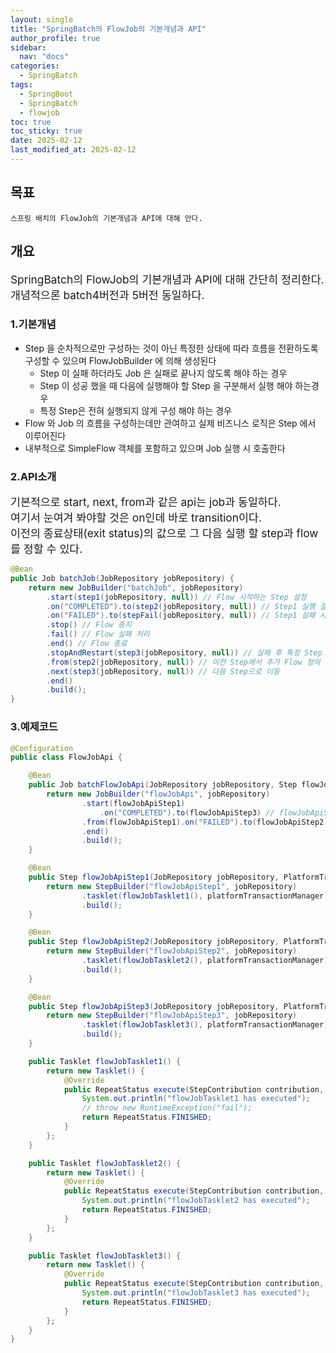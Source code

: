 ```yaml
---
layout: single
title: "SpringBatch의 FlowJob의 기본개념과 API"
author_profile: true
sidebar:
  nav: "docs"
categories: 
  - SpringBatch
tags:
  - SpringBoot
  - SpringBatch
  - flowjob
toc: true
toc_sticky: true
date: 2025-02-12
last_modified_at: 2025-02-12
---
```


## 목표

```
스프링 배치의 FlowJob의 기본개념과 API에 대해 안다.
```

## 개요

<span style="font-size:13pt">
SpringBatch의 FlowJob의 기본개념과 API에 대해 간단히 정리한다.<br>
개념적으론 batch4버전과 5버전 동일하다.<br>
</span>

### 1.기본개념

* Step 을 순차적으로만 구성하는 것이 아닌 특정한 상태에 따라 흐름을 전환하도록 구성할 수 있으며 FlowJobBuilder 에 의해 생성된다
  * Step 이 실패 하더라도 Job 은 실패로 끝나지 않도록 해야 하는 경우
  * Step 이 성공 했을 때 다음에 실행해야 할 Step 을 구분해서 실행 해야 하는경우
  * 특정 Step은 전혀 실행되지 않게 구성 해야 하는 경우
* Flow 와 Job 의 흐름을 구성하는데만 관여하고 실제 비즈니스 로직은 Step 에서 이루어진다
* 내부적으로 SimpleFlow 객체를 포함하고 있으며 Job 실행 시 호출한다

### 2.API소개

<span style="font-size:13pt">
기본적으로 start, next, from과 같은 api는 job과 동일하다.<br>
여기서 눈여겨 봐야할 것은 on인데 바로 transition이다.<br>
이전의 종료상태(exit status)의 값으로 그 다음 실행 할 step과 flow를 정할 수 있다.<br>
</span>

```java
@Bean
public Job batchJob(JobRepository jobRepository) {
    return new JobBuilder("batchJob", jobRepository)
        .start(step1(jobRepository, null)) // Flow 시작하는 Step 설정
        .on("COMPLETED").to(step2(jobRepository, null)) // Step1 실행 결과를 기준으로 다음 Step 결정
        .on("FAILED").to(stepFail(jobRepository, null)) // Step1 실패 시 StepFail 실행
        .stop() // Flow 중지
        .fail() // Flow 실패 처리
        .end() // Flow 종료
        .stopAndRestart(step3(jobRepository, null)) // 실패 후 특정 Step 재시작
        .from(step2(jobRepository, null)) // 이전 Step에서 추가 Flow 정의
        .next(step3(jobRepository, null)) // 다음 Step으로 이동
        .end()
        .build();
}
```

### 3.예제코드

```java
@Configuration
public class FlowJobApi {

    @Bean
    public Job batchFlowJobApi(JobRepository jobRepository, Step flowJobApiStep1, Step flowJobApiStep2 ,Step flowJobApiStep3) {
        return new JobBuilder("flowJobApi", jobRepository)
                .start(flowJobApiStep1)
                    .on("COMPLETED").to(flowJobApiStep3) // flowJobApiStep1이 성공하면 flowJobApiStep3로 가고
                .from(flowJobApiStep1).on("FAILED").to(flowJobApiStep2) // flowJobApiStep1이 실패하면 flowJobApiStep2로 가라
                .end()
                .build();
    }

    @Bean
    public Step flowJobApiStep1(JobRepository jobRepository, PlatformTransactionManager platformTransactionManager) {
        return new StepBuilder("flowJobApiStep1", jobRepository)
                .tasklet(flowJobTasklet1(), platformTransactionManager)
                .build();
    }

    @Bean
    public Step flowJobApiStep2(JobRepository jobRepository, PlatformTransactionManager platformTransactionManager) {
        return new StepBuilder("flowJobApiStep2", jobRepository)
                .tasklet(flowJobTasklet2(), platformTransactionManager)
                .build();
    }

    @Bean
    public Step flowJobApiStep3(JobRepository jobRepository, PlatformTransactionManager platformTransactionManager) {
        return new StepBuilder("flowJobApiStep3", jobRepository)
                .tasklet(flowJobTasklet3(), platformTransactionManager)
                .build();
    }

    public Tasklet flowJobTasklet1() {
        return new Tasklet() {
            @Override
            public RepeatStatus execute(StepContribution contribution, ChunkContext chunkContext) throws Exception {
                System.out.println("flowJobTasklet1 has executed");
                // throw new RuntimeException("fail");
                return RepeatStatus.FINISHED;
            }
        };
    }

    public Tasklet flowJobTasklet2() {
        return new Tasklet() {
            @Override
            public RepeatStatus execute(StepContribution contribution, ChunkContext chunkContext) throws Exception {
                System.out.println("flowJobTasklet2 has executed");
                return RepeatStatus.FINISHED;
            }
        };
    }

    public Tasklet flowJobTasklet3() {
        return new Tasklet() {
            @Override
            public RepeatStatus execute(StepContribution contribution, ChunkContext chunkContext) throws Exception {
                System.out.println("flowJobTasklet3 has executed");
                return RepeatStatus.FINISHED;
            }
        };
    }
}
```
